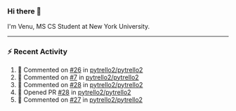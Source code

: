 ### Hi there 👋

I'm Venu, MS CS Student at New York University.

---

### :zap: Recent Activity

<!--RECENT_ACTIVITY:start-->
1. 💬 Commented on [#26](https://github.com/pytrello2/pytrello2/pull/26#issuecomment-1858493316) in [pytrello2/pytrello2](https://github.com/pytrello2/pytrello2)
2. 💬 Commented on [#7](https://github.com/pytrello2/pytrello2/issues/7#issuecomment-1858352348) in [pytrello2/pytrello2](https://github.com/pytrello2/pytrello2)
3. 💬 Commented on [#28](https://github.com/pytrello2/pytrello2/pull/28#issuecomment-1858333124) in [pytrello2/pytrello2](https://github.com/pytrello2/pytrello2)
4. 💪 Opened PR [#28](https://github.com/pytrello2/pytrello2/pull/28) in [pytrello2/pytrello2](https://github.com/pytrello2/pytrello2)
5. 💬 Commented on [#27](https://github.com/pytrello2/pytrello2/pull/27#issuecomment-1858209213) in [pytrello2/pytrello2](https://github.com/pytrello2/pytrello2)
<!--RECENT_ACTIVITY:end-->

<!--
**vchrombie/vchrombie** is a ✨ _special_ ✨ repository because its `README.md` (this file) appears on your GitHub profile.

Here are some ideas to get you started:

- 🔭 I’m currently working on ...
- 🌱 I’m currently learning ...
- 👯 I’m looking to collaborate on ...
- 🤔 I’m looking for help with ...
- 💬 Ask me about ...
- 📫 How to reach me: ...
- 😄 Pronouns: ...
- ⚡ Fun fact: ...
-->
